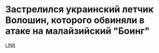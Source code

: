 # Застрелился украинский летчик Волошин, которого обвиняли в атаке на малайзийский "Боинг"



[LINK](https://varlamov.ru/2831683.html)
